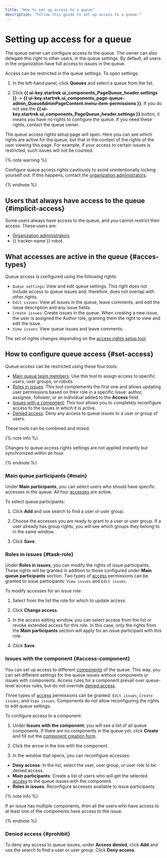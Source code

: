 ```yaml
---
title: "How to set up access to a queue"
description: "Follow this guide to set up access to a queue."
---
```


# Setting up access for a queue

The queue owner can configure access to the queue. The owner can also delegate this right to other users, in the queue settings. By default, all users in the organization have full access to issues in the queue.

Access can be restricted in the queue settings. To open settings:

1. In the left-hand panel, click **Queues** and select a queue from the list.

1. Click **{{ ui-key.startrek.ui_components_PageQueue_header.settings }}** → **{{ ui-key.startrek.ui_components_page-queue-admin_QueueAdminPageContent.menu-item-permissions }}**. If you do not see the **{{ ui-key.startrek.ui_components_PageQueue_header.settings }}** button, it means you have no rights to configure the queue. If you need these rights, contact the queue owner.

The queue access rights setup page will open. Here you can see which rights are active for the queue, but that in the context of the rights of the user viewing this page. For example, if your access to certain issues is restricted, such issues will not be counted.

{% note warning %}

Configure queue access rights cautiously to avoid unintentionally locking yourself out. If this happens, contact the [organization administrators](#implicit-access).

{% endnote %}

## Users that always have access to the queue {#implicit-access}

Some users always have access to the queue, and you cannot restrict their access. These users are:


* [Organization administrators](../role-model.md#admin).
* {{ tracker-name }} robot.



## What accesses are active in the queue {#acces-types}

Queue access is configured using the following rights:

* `Queue settings`: View and edit queue settings. This right does not include access to queue issues and, therefore, does not overlap with other rights.
* `Edit issues`: View all issues in the queue, leave comments, and edit the issue description and any issue fields.
* `Create issues`: Create issues in the queue. When creating a new issue, the user is assigned the Author role, granting them the right to view and edit the issue.
* `View issues`: View queue issues and leave comments.

The set of rights changes depending on the [access rights setup tool](#set-access).

## How to configure queue access {#set-access}

Queue access can be restricted using these four tools:

* [Main queue team members](#main): Use this tool to assign access to specific users, user groups, or robots.
* [Roles in issues](#task-role): This tool complements the first one and allows updating user permissions based on their role in a specific issue: author, assignee, follower, or an individual added to the **Access** field.
* [Issues with a component](#access-component): This tool allows you to completely reconfigure access to the issues in which it is active.
* [Denied access](#prohibit): Deny any access to queue issues to a user or group of users.

These tools can be combined and mixed.

{% note info %}

Changes to queue access rights settings are not applied instantly but synchronized within an hour.

{% endnote %}

### Main queue participants {#main}

Under **Main participants**, you can select users who should have specific accesses in the queue. All four [accesses](#access-types) are active.

To select queue participants:

1. Click **Add** and use search to find a user or user group.

1. Choose the accesses you are ready to grant to a user or user group. If a user already has group rights, you will see which groups they belong to in the same window.

1. Click **Save**.

### Roles in issues {#task-role}

Under **Roles in issues**, you can modify the rights of issue participants. These rights will be granted in addition to those configured under **Main queue participants** section. Two types of [access](#access-types) permissions can be granted to issue participants: `View issues` and `Edit issues`.

To modify accesses for an issue role:

1. Select from the list the role for which to update access.

1. Click **Change access**.

1. In the access editing window, you can select access from the list or revoke extended access for this role. In this case, only the rights from the **Main participants** section will apply for an issue participant with this role.

1. Click **Save**.

### Issues with the component {#access-component}

You can set up access to different [components](components.md) of the queue. This way, you can set different settings for the queue issues without components or issues with components. Access rules for a component prevail over queue-level access rules, but do not override [denied access](#prohibit).

Three types of [access](#access-types) permissions can be granted: `Edit issues`, `Create issues`, and `View issues`. Components do not allow reconfiguring the rights to edit queue settings.

To configure access to a component:

1. Under **Issues with the component**, you will see a list of all queue components. If there are no components in the queue yet, click **Create** and fill out the [component creation form](components.md#create-component).

1. Click the arrow in the line with the component.

1. In the window that opens, you can reconfigure accesses:

* **Deny access**: In the list, select the user, user group, or user role to be denied access.
* **Main participants**: Create a list of users who will get the selected [access](#access-types) to the queue issues with the component.
* **Roles in issues**: Reconfigure accesses available to issue participants.

{% note info %}

If an issue has multiple components, then all the users who have access to at least one of the components have access to the issue.

{% endnote %}

### Denied access {#prohibit}

To deny any access to queue issues, under **Access denied**, click **Add** and use the search to find a user or user group. Click **Deny access**.


